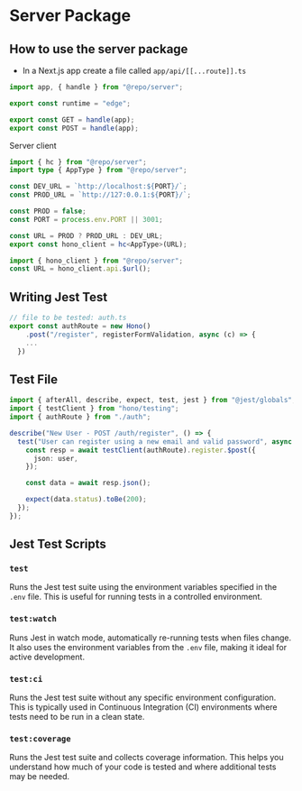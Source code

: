 # Server Package

## How to use the server package

- In a Next.js app create a file called `app/api/[[...route]].ts`

```ts
import app, { handle } from "@repo/server";

export const runtime = "edge";

export const GET = handle(app);
export const POST = handle(app);
```

Server client

```ts
import { hc } from "@repo/server";
import type { AppType } from "@repo/server";

const DEV_URL = `http://localhost:${PORT}/`;
const PROD_URL = `http://127:0.0.1:${PORT}/`;

const PROD = false;
const PORT = process.env.PORT || 3001;

const URL = PROD ? PROD_URL : DEV_URL;
export const hono_client = hc<AppType>(URL);
```

```ts
import { hono_client } from "@repo/server";
const URL = hono_client.api.$url();
```

## Writing Jest Test

```ts
// file to be tested: auth.ts
export const authRoute = new Hono()
	.post("/register", registerFormValidation, async (c) => {
    ...
  })
```

## Test File

```ts
import { afterAll, describe, expect, test, jest } from "@jest/globals";
import { testClient } from "hono/testing";
import { authRoute } from "./auth";

describe("New User - POST /auth/register", () => {
  test("User can register using a new email and valid password", async () => {
    const resp = await testClient(authRoute).register.$post({
      json: user,
    });

    const data = await resp.json();

    expect(data.status).toBe(200);
  });
});
```

## Jest Test Scripts

### `test`

Runs the Jest test suite using the environment variables specified in the `.env` file. This is useful for running tests in a controlled environment.

### `test:watch`

Runs Jest in watch mode, automatically re-running tests when files change. It also uses the environment variables from the `.env` file, making it ideal for active development.

### `test:ci`

Runs the Jest test suite without any specific environment configuration. This is typically used in Continuous Integration (CI) environments where tests need to be run in a clean state.

### `test:coverage`

Runs the Jest test suite and collects coverage information. This helps you understand how much of your code is tested and where additional tests may be needed.
